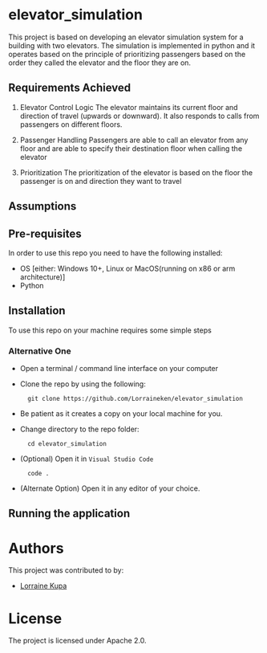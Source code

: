 # elevator_simulation

This project is based on developing an elevator simulation system for a building with two elevators. The simulation is implemented in python and it operates based on the principle of prioritizing passengers based on the order they called the elevator and the floor they are on.


## Requirements Achieved
1. Elevator Control Logic
The elevator maintains its current floor and direction of travel (upwards or downward). It also responds to calls from passengers on different floors.

2. Passenger Handling
Passengers are able to call an elevator from any floor and are able to specify their destination floor when calling the elevator

3. Prioritization
The prioritization of the elevator is based on the floor the passenger is on and direction they want to travel


## Assumptions



## Pre-requisites
In order to use this repo you need to have the following installed:

- OS [either: Windows 10+, Linux or MacOS(running on x86 or arm architecture)]
- Python

## Installation

To use this repo on your machine requires some simple steps

### Alternative One

- Open a terminal / command line interface on your computer
- Clone the repo by using the following:

        git clone https://github.com/Lorraineken/elevator_simulation

- Be patient as it creates a copy on your local machine for you.
- Change directory to the repo folder:

        cd elevator_simulation

- (Optional) Open it in ``Visual Studio Code``

        code .

- (Alternate Option) Open it in any editor of your choice.



## Running the application





# Authors
This project was contributed to by:
- [Lorraine Kupa](https://github.com/Lorraineken)

# License
The project is licensed under Apache 2.0.